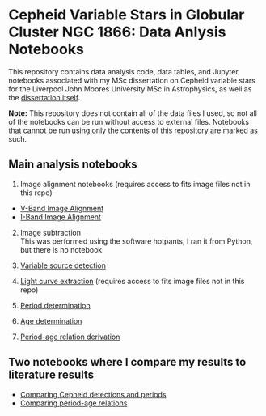 # Cepheid Variable Stars in Globular Cluster NGC 1866: Data Anlysis Notebooks

This repository contains data analysis code, data tables, and Jupyter notebooks associated 
with my MSc dissertation on Cepheid variable stars for the Liverpool John Moores University MSc in Astrophysics, as well as the [dissertation itself](https://github.com/ceb8/CepheidVariables/blob/master/doc/Brasseur_NGC1866_Cepheids.pdf).

**Note:** This repository does not contain all of the data files I used, so not all of the notebooks can be run without 
access to external files. Notebooks that cannot be run using only the contents of this repository are marked as such.

## Main analysis notebooks

1. Image alignment notebooks (requires access to fits image files not in this repo)
  * [V-Band Image Alignment](https://nbviewer.jupyter.org/github/ceb8/CepheidVariables/blob/master/notebooks/ImageAlignmet_VBand.ipynb)
  * [I-Band Image Alignment](https://nbviewer.jupyter.org/github/ceb8/CepheidVariables/blob/master/notebooks/ImageAlignment_IBand.ipynb)

2. Image subtraction  
This was performed using the software hotpants, I ran it from Python, but there is no notebook.
  
3. [Variable source detection](https://nbviewer.jupyter.org/github/ceb8/CepheidVariables/blob/master/notebooks/Detecting_Variables.ipynb)

4. [Light curve extraction](https://nbviewer.jupyter.org/github/ceb8/CepheidVariables/blob/master/notebooks/Light_Curve_Extraction.ipynb) (requires access to fits image files not in this repo)

5. [Period determination](https://nbviewer.jupyter.org/github/ceb8/CepheidVariables/blob/master/notebooks/Period_Determination.ipynb)

6. [Age determination](https://nbviewer.jupyter.org/github/ceb8/CepheidVariables/blob/master/notebooks/Age_determination.ipynb)

7. [Period-age relation derivation](https://nbviewer.jupyter.org/github/ceb8/CepheidVariables/blob/master/notebooks/Period_Age_Relation.ipynb)

## Two notebooks where I compare my results to literature results

* [Comparing Cepheid detections and periods](https://nbviewer.jupyter.org/github/ceb8/CepheidVariables/blob/master/notebooks/Comparison_Detections_Periods.ipynb)
* [Comparing period-age relations](https://nbviewer.jupyter.org/github/ceb8/CepheidVariables/blob/master/notebooks/Comparision_PA_Relation.ipynb)
